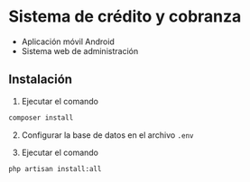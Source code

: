 # Sistema de crédito y cobranza

- Aplicación móvil Android
- Sistema web de administración

## Instalación

1. Ejecutar el comando

````bash
composer install
````

2. Configurar la base de datos en el archivo `.env`

3. Ejecutar el comando

```bash
php artisan install:all
```

